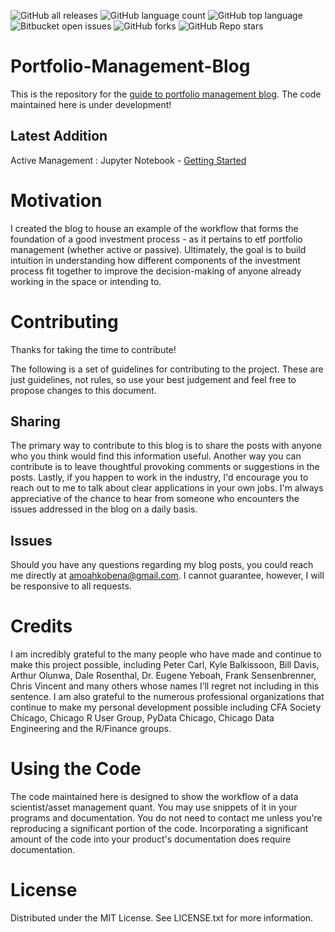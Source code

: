 ![GitHub all releases](https://img.shields.io/github/downloads/KobAmoah/Portfolio-Management-Blog/total)
![GitHub language count](https://img.shields.io/github/languages/count/KobAmoah/Portfolio-Management-Blog) 
![GitHub top language](https://img.shields.io/github/languages/top/KobAmoah/Portfolio-Management-Blog?color=yellow) 
![Bitbucket open issues](https://img.shields.io/bitbucket/issues/KobAmoah/Portfolio-Management-Blog)
![GitHub forks](https://img.shields.io/github/forks/KobAmoah/Portfolio-Management-Blog?style=social)
![GitHub Repo stars](https://img.shields.io/github/stars/KobAmoah/Portfolio-Management-Blog?style=social)

# Portfolio-Management-Blog
This is the repository for the [guide to portfolio management blog](https://structuringportfolios.blogspot.com).
The code maintained here is under development! 

## Latest Addition
Active Management  : Jupyter Notebook - [Getting Started](https://github.com/KobAmoah/Portfolio-Management-Blog/blob/main/Active-Management/Jupyter-Notebooks/Getting%20Started.ipynb)

# Motivation
I created the blog to house an example of the workflow that forms the foundation of a good investment process - as it pertains to etf portfolio management (whether active or passive). Ultimately, the goal is to build intuition in understanding how different components of the investment process fit together to improve the decision-making of anyone already working in the space or intending to.

# Contributing 
Thanks for taking the time to contribute!

The following is a set of guidelines for contributing to the project. These are just guidelines, not rules, so use your best judgement and feel free to propose changes to this document.

## Sharing
The primary way to contribute to this blog is to share the posts with anyone who you think would find this information useful. Another way you can contribute is to leave thoughtful provoking comments or suggestions in the posts. Lastly, if you happen to work in the industry, I'd encourage you to reach out to me to talk about clear applications in your own jobs. I'm always appreciative of the chance to hear from someone who encounters the issues addressed in the blog on a daily basis.

## Issues
Should you have any questions regarding my blog posts, you could reach me directly at amoahkobena@gmail.com. I cannot guarantee, however, I will be responsive to all requests.

# Credits
I am incredibly grateful to the many people who have made and continue to make this project possible, including Peter Carl, Kyle Balkissoon, Bill Davis, Arthur Olunwa, Dale Rosenthal, Dr. Eugene Yeboah, Frank Sensenbrenner, Chris Vincent and many others whose names I’ll regret not including in this sentence. I am also grateful to the numerous professional organizations that continue to make my personal development possible including CFA Society Chicago, Chicago R User Group, PyData Chicago, Chicago Data Engineering and the R/Finance groups.

# Using the Code
The code maintained here is designed to show the workflow of a data scientist/asset management quant. You may use snippets of it in your programs and documentation. You do not need to contact me unless you're reproducing a significant portion of the code. Incorporating a significant amount of the code into your product's documentation does require documentation.

# License
Distributed under the MIT License. See LICENSE.txt for more information.

